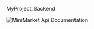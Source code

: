 MyProject_Backend

![MiniMarket Api Documentation](https://user-images.githubusercontent.com/98934052/222865888-e1ab3619-d91a-4edf-8f35-7dcbca1371df.png)

 

 
